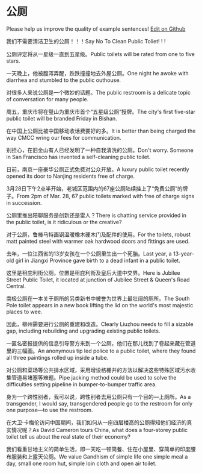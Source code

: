 # 公厕

Please help us improve the quality of example sentences! [Edit on Github](https://github.com/jiyushe/jiyu-example-sentence-source/blob/main/chinese/gongce.md)

<p><span class="chinese">我们不需要清洁卫生的公厕！！！</span><span class="english">Say No To Clean Public Toliet! ! !</span></p>

<p><span class="chinese">公厕评定将从一星级一直到五星级。</span><span class="english">Public toilets will be rated from one to five stars.</span></p>

<p><span class="chinese">一天晚上，他被腹泻弄醒，跌跌撞撞地去外屋公厕。</span><span class="english">One night he awoke with diarrhea and stumbled to the public outhouse.</span></p>

<p><span class="chinese">对很多人来说公厕是一个微妙的话题。</span><span class="english">The public restroom is a delicate topic of conversation for many people.</span></p>

<p><span class="chinese">周五，重庆市将在璧山为重庆市首个“五星级公厕”授牌。</span><span class="english">The city's first five-star public toilet will be branded Friday in Bishan.</span></p>

<p><span class="chinese">在中国上公厕比被中国移动收话费要好的多。</span><span class="english">It is better than being charged the way CMCC wring our fees for communication.</span></p>

<p><span class="chinese">别担心，在旧金山有人已经发明了一种自我清洗的公厕。</span><span class="english">Don't worry. Someone in San Francisco has invented a self-cleaning public toilet.</span></p>

<p><span class="chinese">日前，南京一座豪华公厕正式免费对公众开放。</span><span class="english">A luxury public toilet recently opened its door to Nanjing residents free of charge.</span></p>

<p><span class="chinese">3月28日下午2点半开始，老城区范围内的67座公厕陆续挂上了“免费公厕”的牌子。</span><span class="english">From 2pm of Mar. 28, 67 public toilets marked with free of charge signs in succession.</span></p>

<p><span class="chinese">公厕里推出陪聊服务是创新还是雷人？</span><span class="english">There is chatting service provided in the public toilet, is it ridiculous or the creative?</span></p>

<p><span class="chinese">对于公厕，鲁棒马特画钢温暖橡木硬木门及配件的使用。</span><span class="english">For the toilets, robust matt painted steel with warmer oak hardwood doors and fittings are used.</span></p>

<p><span class="chinese">去年，一位江西省的13岁女孩在一个公厕里生出一个死胎。</span><span class="english">Last year, a 13-year-old girl in Jiangxi Province gave birth to a dead infant in a public toilet.</span></p>

<p><span class="chinese">这里是租庇利街公厕，位置是租庇利街及皇后大道中交界。</span><span class="english">Here is Jubilee Street Public Toilet, it located at junction of Jubilee Street & Queen's Road Central.</span></p>

<p><span class="chinese">南极公厕在一本关于厕所的另类新书中被誉为世界上最壮阔的厕所。</span><span class="english">The South Pole toilet appears in a new book lifting the lid on the world's most majestic places to wee.</span></p>

<p><span class="chinese">因此，柳州需要进行公厕的重建和改造。</span><span class="english">Clearly Liuzhou needs to fill a sizable gap, including rebuilding and upgrading existing public toilets.</span></p>

<p><span class="chinese">一匿名密报提供的信息引导警方来到一个公厕，他们在那儿找到了卷起来藏在管道里的三幅画。</span><span class="english">An anonymous tip led police to a public toilet, where they found all three paintings rolled up inside a tube.</span></p>

<p><span class="chinese">对公厕和菜场等公共排水区域，采用增设格栅井的方法以解决这些特殊区域污水收集管道易堵塞等难题。</span><span class="english">Pipe jacking method could be used to solve the difficulties setting pipeline in bumper-to-bumper traffic area.</span></p>

<p><span class="chinese">身为一个跨性别者，我可以说，跨性别者去用公厕只有一个目的—上厕所。</span><span class="english">As a transgender, I would say, transgendered people go to the restroom for only one purpose—to use the restroom.</span></p>

<p><span class="chinese">在大卫·卡梅伦访问中国期间，我们如何从一座四层楼高的公厕得知他们经济的真实情况呢？</span><span class="english">As David Cameron tours China, what does a four-storey public toilet tell us about the real state of their economy?</span></p>

<p><span class="chinese">我们看重甘地主义的简单生活，即一天吃一顿简餐、住在小屋里、穿简单的印度腰布服装和上露天公厕。</span><span class="english">We value Gandhism of simple life one simple meal a day, small one room hut, simple loin cloth and open air toilet.</span></p>

